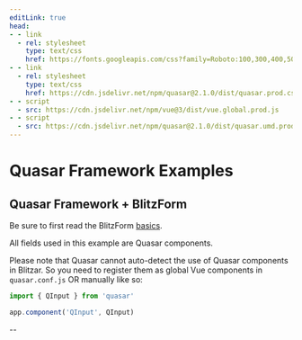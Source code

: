 ```yaml
---
editLink: true
head:
- - link
  - rel: stylesheet
    type: text/css
    href: https://fonts.googleapis.com/css?family=Roboto:100,300,400,500,700,900|Material+Icons
- - link
  - rel: stylesheet
    type: text/css
    href: https://cdn.jsdelivr.net/npm/quasar@2.1.0/dist/quasar.prod.css
- - script
  - src: https://cdn.jsdelivr.net/npm/vue@3/dist/vue.global.prod.js
- - script
  - src: https://cdn.jsdelivr.net/npm/quasar@2.1.0/dist/quasar.umd.prod.js
---
```


# Quasar Framework Examples

## Quasar Framework + BlitzForm

Be sure to first read the BlitzForm [basics](/blitz-form/).

All fields used in this example are Quasar components.

Please note that Quasar cannot auto-detect the use of Quasar components in Blitzar. So you need to register them as global Vue components in `quasar.conf.js` OR manually like so:

```js
import { QInput } from 'quasar'

app.component('QInput', QInput)
```

<CodeBlockComponent filename="example-quasar/BlitzForm" />

--

<!-- ### Vuetify

All fields used in this example are Vuetify components.

Please note that Vuetify cannot auto-detect the use of Vuetify components in Blitzar. So you need to register them as global Vue components like so:

```js
import { VTextField } from 'vuetify/lib'

Vue.component('VTextField', VTextField)
```

<CodeBlockComponent filename="blitz-form/Frameworks - Vuetify" /> -->
